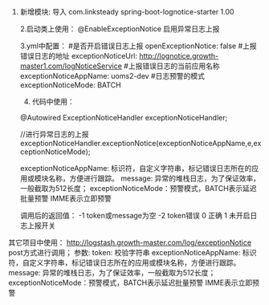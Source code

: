 1. 新增模块:
   导入
           <dependency>
               <groupId>com.linksteady</groupId>
               <artifactId>spring-boot-lognotice-starter</artifactId>
               <version>1.00</version>
           </dependency>
           
    2.启动类上使用：
      @EnableExceptionNotice   启用异常日志上报
      
    3.yml中配置：
      #是否开启错误日志上报
      openExceptionNotice: false
      #上报错误日志的地址
      exceptionNoticeUrl: http://lognotice.growth-master1.com/logNoticeService
      #上报错误日志的当前应用名称
      exceptionNoticeAppName: uoms2-dev
      #日志预警的模式
      exceptionNoticeMode: BATCH
      
   4. 代码中使用：
   
   @Autowired
   ExceptionNoticeHandler exceptionNoticeHandler;
       
    //进行异常日志的上报
    exceptionNoticeHandler.exceptionNotice(exceptionNoticeAppName,e,exceptionNoticeMode);     
    
    exceptionNoticeAppName: 标识符，自定义字符串，标记错误日志所在的应用或模块名称，方便进行跟踪。
    message: 异常的堆栈日志，为了保证效率，一般截取为512长度；
    exceptionNoticeMode：预警模式，BATCH表示延迟批量预警 IMME表示立即预警    
    
    调用后的返回值：
    -1  token或message为空
    -2 token错误
    0  正确
    1  未开启日志上报开关
    
其它项目中使用：
     http://logstash.growth-master.com/log/exceptionNotice post方式进行调用；
     参数:
         token: 校验字符串
         exceptionNoticeAppName: 标识符，自定义字符串，标记错误日志所在的应用或模块名称，方便进行跟踪。
         message: 异常的堆栈日志，为了保证效率，一般截取为512长度；
         exceptionNoticeMode：预警模式，BATCH表示延迟批量预警 IMME表示立即预警    
       